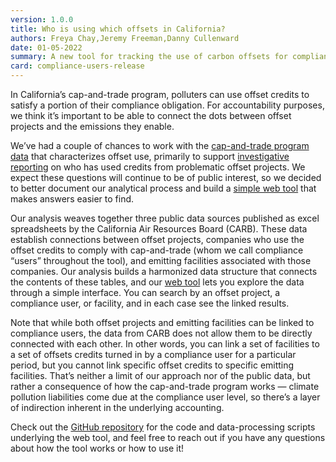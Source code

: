 ```yaml
---
version: 1.0.0
title: Who is using which offsets in California?
authors: Freya Chay,Jeremy Freeman,Danny Cullenward
date: 01-05-2022
summary: A new tool for tracking the use of carbon offsets for compliance in California's cap-and-trade program.
card: compliance-users-release
---
```


In California’s cap-and-trade program, polluters can use offset credits to satisfy a portion of their compliance obligation. For accountability purposes, we think it’s important to be able to connect the dots between offset projects and the emissions they enable.

We’ve had a couple of chances to work with the [cap-and-trade program data](https://ww2.arb.ca.gov/our-work/programs/cap-and-trade-program/cap-and-trade-program-data) that characterizes offset use, primarily to support [investigative reporting](https://www.latimes.com/politics/story/2021-09-08/what-is-the-california-climate-credit-does-it-cut-pollution) on who has used credits from problematic offset projects. We expect these questions will continue to be of public interest, so we decided to better document our analytical process and build a [simple web tool](https://carbonplan.org/research/compliance-users) that makes answers easier to find.

Our analysis weaves together three public data sources published as excel spreadsheets by the California Air Resources Board (CARB). These data establish connections between offset projects, companies who use the offset credits to comply with cap-and-trade (whom we call compliance “users” throughout the tool), and emitting facilities associated with those companies. Our analysis builds a harmonized data structure that connects the contents of these tables, and our [web tool](https://carbonplan.org/research/compliance-users) lets you explore the data through a simple interface. You can search by an offset project, a compliance user, or facility, and in each case see the linked results.

Note that while both offset projects and emitting facilities can be linked to compliance users, the data from CARB does not allow them to be directly connected with each other. In other words, you can link a set of facilities to a set of offsets credits turned in by a compliance user for a particular period, but you cannot link specific offset credits to specific emitting facilities. That’s neither a limit of our approach nor of the public data, but rather a consequence of how the cap-and-trade program works — climate pollution liabilities come due at the compliance user level, so there’s a layer of indirection inherent in the underlying accounting.

Check out the [GitHub repository](https://github.com/carbonplan/compliance-users) for the code and data-processing scripts underlying the web tool, and feel free to reach out if you have any questions about how the tool works or how to use it!
